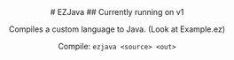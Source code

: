 <center>
# EZJava
## Currently running on v1

Compiles a custom language to Java.
(Look at Example.ez)

Compile: `ezjava <source> <out>`

</center>
